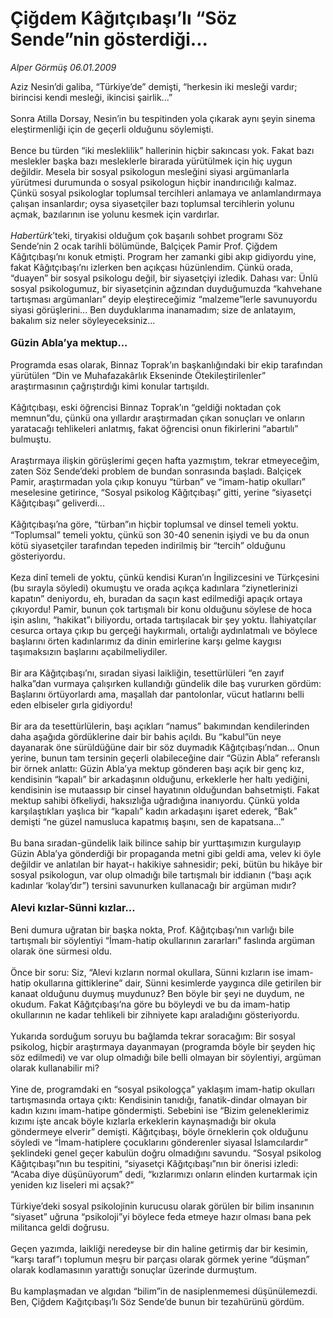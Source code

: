 # Çiğdem Kâğıtçıbaşı’lı “Söz Sende”nin gösterdiği...

*Alper Görmüş 06.01.2009*

<div class="taraf_structure_2col_1zq">
<div class="margen_n">



 <p>Aziz Nesin’di galiba, “Türkiye’de” demişti, “herkesin iki mesleği vardır; birincisi kendi mesleği, ikincisi şairlik...” <br/><br/>Sonra Atilla Dorsay, Nesin’in bu tespitinden yola çıkarak aynı şeyin sinema eleştirmenliği için de geçerli olduğunu söylemişti. <br/><br/>Bence bu türden “iki mesleklilik” hallerinin hiçbir sakıncası yok. Fakat bazı meslekler başka bazı mesleklerle birarada yürütülmek için hiç uygun değildir. Mesela bir sosyal psikologun mesleğini siyasi argümanlarla yürütmesi durumunda o sosyal psikologun hiçbir inandırıcılığı kalmaz. Çünkü sosyal psikologlar toplumsal tercihleri anlamaya ve anlamlandırmaya çalışan insanlardır; oysa siyasetçiler bazı toplumsal tercihlerin yolunu açmak, bazılarının ise yolunu kesmek için vardırlar.<i> <br/><br/>Habertürk</i>’teki, tiryakisi olduğum çok başarılı sohbet programı Söz Sende’nin 2 ocak tarihli bölümünde, Balçiçek Pamir Prof. Çiğdem Kâğıtçıbaşı’nı konuk etmişti. Program her zamanki gibi akıp gidiyordu yine, fakat Kâğıtçıbaşı’nı izlerken ben açıkçası hüzünlendim. Çünkü orada, “duayen” bir sosyal psikologu değil, bir siyasetçiyi izledik. Dahası var: Ünlü sosyal psikologumuz, bir siyasetçinin ağzından duyduğumuzda “kahvehane tartışması argümanları” deyip eleştireceğimiz “malzeme”lerle savunuyordu siyasi görüşlerini... Ben duyduklarıma inanamadım; size de anlatayım, bakalım siz neler söyleyeceksiniz... <b><br/><br/><font size="3">Güzin Abla’ya mektup...</font></b> <br/><br/>Programda esas olarak, Binnaz Toprak’ın başkanlığındaki bir ekip tarafından yürütülen “Din ve Muhafazakârlık Ekseninde Ötekileştirilenler” araştırmasının çağrıştırdığı kimi konular tartışıldı. <br/><br/>Kâğıtçıbaşı, eski öğrencisi Binnaz Toprak’ın “geldiği noktadan çok memnun”du, çünkü ona yıllardır araştırmadan çıkan sonuçları ve onların yaratacağı tehlikeleri anlatmış, fakat öğrencisi onun fikirlerini “abartılı” bulmuştu. <br/><br/>Araştırmaya ilişkin görüşlerimi geçen hafta yazmıştım, tekrar etmeyeceğim, zaten Söz Sende’deki problem de bundan sonrasında başladı. Balçiçek Pamir, araştırmadan yola çıkıp konuyu “türban” ve “imam-hatip okulları” meselesine getirince, “Sosyal psikolog Kâğıtçıbaşı” gitti, yerine “siyasetçi Kâğıtçıbaşı” geliverdi... <br/><br/>Kâğıtçıbaşı’na göre, “türban”ın hiçbir toplumsal ve dinsel temeli yoktu. “Toplumsal” temeli yoktu, çünkü son 30-40 senenin işiydi ve bu da onun kötü siyasetçiler tarafından tepeden indirilmiş bir “tercih” olduğunu gösteriyordu. <br/><br/>Keza dinî temeli de yoktu, çünkü kendisi Kuran’ın İngilizcesini ve Türkçesini (bu sırayla söyledi) okumuştu ve orada açıkça kadınlara “ziynetlerinizi kapatın” deniyordu, eh, buradan da saçın kast edilmediği apaçık ortaya çıkıyordu! Pamir, bunun çok tartışmalı bir konu olduğunu söylese de hoca işin aslını, “hakikat”ı biliyordu, ortada tartışılacak bir şey yoktu. İlahiyatçılar cesurca ortaya çıkıp bu gerçeği haykırmalı, ortalığı aydınlatmalı ve böylece başlarını örten kadınlarımız da dinin emirlerine karşı gelme kaygısı taşımaksızın başlarını açabilmeliydiler. <br/><br/>Bir ara Kâğıtçıbaşı’nı, sıradan siyasi laikliğin, tesettürlüleri “en zayıf halka”dan vurmaya çalışırken kullandığı gündelik dile baş vururken gördüm: Başlarını örtüyorlardı ama, maşallah dar pantolonlar, vücut hatlarını belli eden elbiseler gırla gidiyordu! <br/><br/>Bir ara da tesettürlülerin, başı açıkları “namus” bakımından kendilerinden daha aşağıda gördüklerine dair bir bahis açıldı. Bu “kabul”ün neye dayanarak öne sürüldüğüne dair bir söz duymadık Kâğıtçıbaşı’ndan... Onun yerine, bunun tam tersinin geçerli olabileceğine dair “Güzin Abla” referanslı bir örnek anlattı: Güzin Abla’ya mektup gönderen başı açık bir genç kız, kendisinin “kapalı” bir arkadaşının olduğunu, erkeklerle her haltı yediğini, kendisinin ise mutaassıp bir cinsel hayatının olduğundan bahsetmişti. Fakat mektup sahibi öfkeliydi, haksızlığa uğradığına inanıyordu. Çünkü yolda karşılaştıkları yaşlıca bir “kapalı” kadın arkadaşını işaret ederek, “Bak” demişti “ne güzel namusluca kapatmış başını, sen de kapatsana...” <br/><br/>Bu bana sıradan-gündelik laik bilince sahip bir yurttaşımızın kurgulayıp Güzin Abla’ya gönderdiği bir propaganda metni gibi geldi ama, velev ki öyle değildir ve anlatılan bir hayat-ı hakikiye sahnesidir; peki, bütün bu hikâye bir sosyal psikologun, var olup olmadığı bile tartışmalı bir iddianın (“başı açık kadınlar ‘kolay’dır”) tersini savunurken kullanacağı bir argüman mıdır?<b> <br/><br/><font size="3">Alevi kızlar-Sünni kızlar...</font></b><font size="3"> <br/></font><br/>Beni dumura uğratan bir başka nokta, Prof. Kâğıtçıbaşı’nın varlığı bile tartışmalı bir söylentiyi “İmam-hatip okullarının zararları” faslında argüman olarak öne sürmesi oldu. <br/><br/>Önce bir soru: Siz, “Alevi kızların normal okullara, Sünni kızların ise imam-hatip okullarına gittiklerine” dair, Sünni kesimlerde yaygınca dile getirilen bir kanaat olduğunu duymuş muydunuz? Ben böyle bir şeyi ne duydum, ne okudum. Fakat Kâğıtçıbaşı’na göre bu böyleydi ve bu da imam-hatip okullarının ne kadar tehlikeli bir zihniyete kapı araladığını gösteriyordu. <br/><br/>Yukarıda sorduğum soruyu bu bağlamda tekrar soracağım: Bir sosyal psikolog, hiçbir araştırmaya dayanmayan (programda böyle bir şeyden hiç söz edilmedi) ve var olup olmadığı bile belli olmayan bir söylentiyi, argüman olarak kullanabilir mi? <br/><br/>Yine de, programdaki en “sosyal psikologça” yaklaşım imam-hatip okulları tartışmasında ortaya çıktı: Kendisinin tanıdığı, fanatik-dindar olmayan bir kadın kızını imam-hatipe göndermişti. Sebebini ise “Bizim geleneklerimiz kızımı işte ancak böyle kızlarla erkeklerin kaynaşmadığı bir okula göndermeye elverir” demişti. Kâğıtçıbaşı, böyle örneklerin çok olduğunu söyledi ve “İmam-hatiplere çocuklarını gönderenler siyasal İslamcılardır” şeklindeki genel geçer kabulün doğru olmadığını savundu. “Sosyal psikolog Kâğıtçıbaşı”nın bu tespitini, “siyasetçi Kâğıtçıbaşı”nın bir önerisi izledi: “Acaba diye düşünüyorum” dedi, “kızlarımızı onların elinden kurtarmak için yeniden kız liseleri mi açsak?” <br/><br/>Türkiye’deki sosyal psikolojinin kurucusu olarak görülen bir bilim insanının “siyaset” uğruna “psikoloji”yi böylece feda etmeye hazır olması bana pek militanca geldi doğrusu. <br/><br/>Geçen yazımda, laikliği neredeyse bir din haline getirmiş dar bir kesimin, “karşı taraf”ı toplumun meşru bir parçası olarak görmek yerine “düşman” olarak kodlamasının yarattığı sonuçlar üzerinde durmuştum. <br/><br/>Bu kamplaşmadan ve algıdan “bilim”in de nasiplenmemesi düşünülemezdi. Ben, Çiğdem Kağıtçıbaşı’lı Söz Sende’de bunun bir tezahürünü gördüm.</p>

<br/>


<div id="taraf_not">
</div>

</div>


</div>
